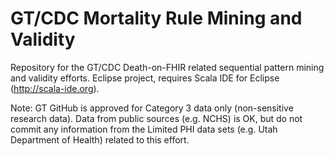 # GT/CDC Mortality Rule Mining and Validity

Repository for the GT/CDC Death-on-FHIR related sequential pattern mining and validity efforts. Eclipse project, requires Scala IDE for Eclipse (http://scala-ide.org).

Note: GT GitHub is approved for Category 3 data only (non-sensitive research data). Data from public sources (e.g. NCHS) is OK, but do not commit any information from the Limited PHI data sets (e.g. Utah Department of Health) related to this effort.

